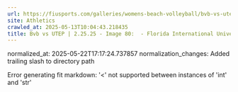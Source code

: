 ```yaml
---
url: https://fiusports.com/galleries/womens-beach-volleyball/bvb-vs-utep-2-25-25/image-80/356/62760/
site: Athletics
crawled_at: 2025-05-13T10:04:43.218435
title: Bvb vs UTEP | 2.25.25 - Image 80:  - Florida International University
---
```

normalized_at: 2025-05-22T17:17:24.737857
normalization_changes: Added trailing slash to directory path

Error generating fit markdown: '<' not supported between instances of 'int' and 'str'